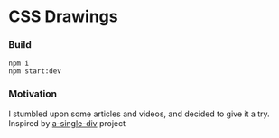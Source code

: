 CSS Drawings
============

### Build

```
npm i
npm start:dev
```

### Motivation

I stumbled upon some articles and videos, and decided to give it a try. Inspired by [a-single-div](https://github.com/lynnandtonic/a-single-div) project
